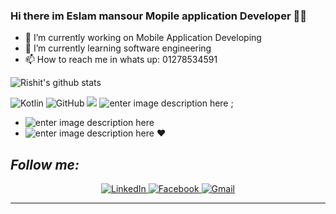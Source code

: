 ### Hi there im Eslam mansour Mopile application Developer 👋📱

- 🔭 I’m currently working on Mobile Application Developing
- 🌱 I’m currently learning software engineering
- 📫 How to reach me in whats up: 01278534591

![Rishit's github stats](https://github-readme-stats.vercel.app/api?username=Eslam0mansour&show_icons=true&title_color=fff&icon_color=79ff97&text_color=9f9f9f&bg_color=151515)

![Kotlin](https://img.shields.io/badge/-kotlin-006a71?&logo=kotlin)
![GitHub](https://img.shields.io/badge/-GitHub-181717?&logo=github) 
![](https://img.shields.io/badge/-Git-black?style=plastic&logo=git) 
![enter image description here](https://img.shields.io/badge/-Android-3e9e06?&logo=android) ;
 - ![enter image description here](https://img.shields.io/badge/-Flutter-5dcede?&logo=flutter)
 -  ![enter image description here](https://img.shields.io/badge/-Dart-0d91a3?&logo=dart) :heart:


<h2><i>Follow me:</i></h2>
<div  align="center">

  <a href="https://www.linkedin.com/in/eslam-mansour-b1592a1a1/" target="_blank">
    <img src="https://img.shields.io/badge/LinkedIn-%230077B5.svg?&style=flat-square&logo=linkedin&logoColor=white&color=071A2C" alt="LinkedIn">
  </a>
  
  <a href="https://www.facebook.com/profile.php?id=100004585305538" target="_blank">
    <img src="https://img.shields.io/badge/Facebook-%231877F2.svg?&style=flat-square&logo=facebook&logoColor=white&color=071A2C" alt="Facebook">
  </a>

   <a href="mailto:eslam55855@gmail.com" mailto="eslam55855@gmail.com" target="_blank">
    <img src="https://img.shields.io/badge/Gmail-%231877F2.svg?&style=flat-square&logo=gmail&logoColor=white&color=071A2C" alt="Gmail">
  </a>
  
</div>
<hr>

<!--
**Eslam0mansour/Eslam0mansour** is a ✨ _special_ ✨ repository because its `README.md` (this file) appears on your GitHub profile.

Here are some ideas to get you started:
-->
